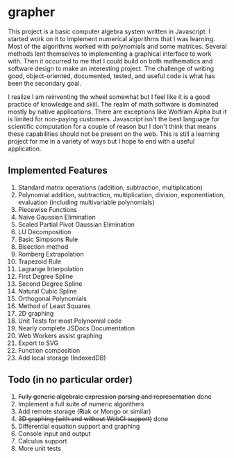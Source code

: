 grapher
=======
This project is a basic computer algebra system written in Javascript. I started work on it to implement numerical algorithms that I was learning. Most of the algorithms worked with polynomials and some matrices. Several methods lent themselves to implementing a graphical interface to work with. Then it occurred to me that I could build on both mathematics and software design to make an interesting project. The challenge of writing good, object-oriented, documented, tested, and useful code is what has been the secondary goal. 

I realize I am reinventing the wheel somewhat but I feel like it is a good practice of knowledge and skill. The realm of math software is dominated mostly by native applications. There are exceptions like Wolfram Alpha but it is limited for non-paying customers. Javascript isn't the best language for scientific computation for a couple of reason but I don't think that means these capabilities should not be present on the web. This is still a learning project for me in a variety of ways but I hope to end with a useful application. 

Implemented Features
--------------------
1.  Standard matrix operations (addition, subtraction, multiplication)
2.	Polynomial addition, subtraction, multiplication, division, exponentiation, evaluation (including multivariable polynomials)
3.	Piecewise Functions
4.	Naïve Gaussian Elimination
5.	Scaled Partial Pivot Gaussian Elimination
6.	LU Decomposition
7.	Basic Simpsons Rule
8.	Bisection method
9.	Romberg Extrapolation
10.	Trapezoid Rule
11.	Lagrange Interpolation
12.	First Degree Spline
13.	Second Degree Spline
14.	Natural Cubic Spline 
15.	Orthogonal Polynomials
16.	Method of Least Squares
17.	2D graphing 
18.	Unit Tests for most Polynomial code
19.	Nearly complete JSDocs Documentation
20. Web Workers assist graphing
21. Export to SVG 
10. Function composition
3. Add local storage (IndexedDB)

Todo (in no particular order)
----------
1. ~~Fully generic algebraic expression parsing and representation~~ done
2. Implement a full suite of numeric algorithms
4. Add remote storage (Riak or Mongo or similar)
5. ~~3D graphing (with and without WebGl support)~~ done
6. Differential equation support and graphing
7. Console input and output
8. Calculus support
9. More unit tests
